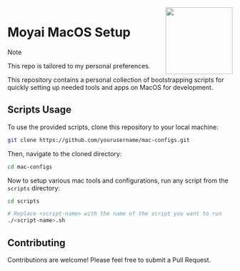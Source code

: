 <img src="https://www.dictionary.com/e/wp-content/uploads/2018/09/moai-emoji.png" align=right height=150px>

# Moyai MacOS Setup

> [!Note]
> This repo is tailored to my personal preferences.

This repository contains a personal collection of bootstrapping scripts for quickly setting up needed tools and apps on MacOS for development.

## Scripts Usage

To use the provided scripts, clone this repository to your local machine:

```bash
git clone https://github.com/yourusername/mac-configs.git
```

Then, navigate to the cloned directory:

```bash
cd mac-configs
```

Now to setup various mac tools and configurations, run any script from the `scripts` directory:

```bash
cd scripts
```

```bash
# Replace <script-name> with the name of the script you want to run
./<script-name>.sh
```

## Contributing

Contributions are welcome! Please feel free to submit a Pull Request.
